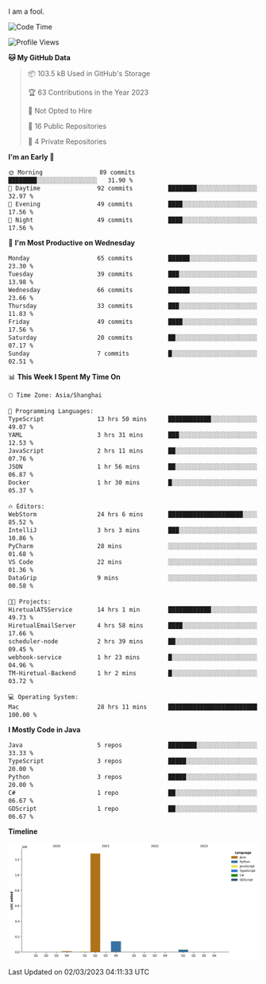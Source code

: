 I am a fool.

<!--START_SECTION:waka-->
![Code Time](http://img.shields.io/badge/Code%20Time-135%20hrs%2049%20mins-blue)

![Profile Views](http://img.shields.io/badge/Profile%20Views-60-blue)

**🐱 My GitHub Data** 

> 📦 103.5 kB Used in GitHub's Storage 
 > 
> 🏆 63 Contributions in the Year 2023
 > 
> 🚫 Not Opted to Hire
 > 
> 📜 16 Public Repositories 
 > 
> 🔑 4 Private Repositories 
 > 
**I'm an Early 🐤** 

```text
🌞 Morning                89 commits          ████████░░░░░░░░░░░░░░░░░   31.90 % 
🌆 Daytime                92 commits          ████████░░░░░░░░░░░░░░░░░   32.97 % 
🌃 Evening                49 commits          ████░░░░░░░░░░░░░░░░░░░░░   17.56 % 
🌙 Night                  49 commits          ████░░░░░░░░░░░░░░░░░░░░░   17.56 % 
```
📅 **I'm Most Productive on Wednesday** 

```text
Monday                   65 commits          ██████░░░░░░░░░░░░░░░░░░░   23.30 % 
Tuesday                  39 commits          ███░░░░░░░░░░░░░░░░░░░░░░   13.98 % 
Wednesday                66 commits          ██████░░░░░░░░░░░░░░░░░░░   23.66 % 
Thursday                 33 commits          ███░░░░░░░░░░░░░░░░░░░░░░   11.83 % 
Friday                   49 commits          ████░░░░░░░░░░░░░░░░░░░░░   17.56 % 
Saturday                 20 commits          ██░░░░░░░░░░░░░░░░░░░░░░░   07.17 % 
Sunday                   7 commits           █░░░░░░░░░░░░░░░░░░░░░░░░   02.51 % 
```


📊 **This Week I Spent My Time On** 

```text
🕑︎ Time Zone: Asia/Shanghai

💬 Programming Languages: 
TypeScript               13 hrs 50 mins      ████████████░░░░░░░░░░░░░   49.07 % 
YAML                     3 hrs 31 mins       ███░░░░░░░░░░░░░░░░░░░░░░   12.53 % 
JavaScript               2 hrs 11 mins       ██░░░░░░░░░░░░░░░░░░░░░░░   07.76 % 
JSON                     1 hr 56 mins        ██░░░░░░░░░░░░░░░░░░░░░░░   06.87 % 
Docker                   1 hr 30 mins        █░░░░░░░░░░░░░░░░░░░░░░░░   05.37 % 

🔥 Editors: 
WebStorm                 24 hrs 6 mins       █████████████████████░░░░   85.52 % 
IntelliJ                 3 hrs 3 mins        ███░░░░░░░░░░░░░░░░░░░░░░   10.86 % 
PyCharm                  28 mins             ░░░░░░░░░░░░░░░░░░░░░░░░░   01.68 % 
VS Code                  22 mins             ░░░░░░░░░░░░░░░░░░░░░░░░░   01.36 % 
DataGrip                 9 mins              ░░░░░░░░░░░░░░░░░░░░░░░░░   00.58 % 

🐱‍💻 Projects: 
HiretualATSService       14 hrs 1 min        ████████████░░░░░░░░░░░░░   49.73 % 
HiretualEmailServer      4 hrs 58 mins       ████░░░░░░░░░░░░░░░░░░░░░   17.66 % 
scheduler-node           2 hrs 39 mins       ██░░░░░░░░░░░░░░░░░░░░░░░   09.45 % 
webhook-service          1 hr 23 mins        █░░░░░░░░░░░░░░░░░░░░░░░░   04.96 % 
TM-Hiretual-Backend      1 hr 2 mins         █░░░░░░░░░░░░░░░░░░░░░░░░   03.72 % 

💻 Operating System: 
Mac                      28 hrs 11 mins      █████████████████████████   100.00 % 
```

**I Mostly Code in Java** 

```text
Java                     5 repos             ████████░░░░░░░░░░░░░░░░░   33.33 % 
TypeScript               3 repos             █████░░░░░░░░░░░░░░░░░░░░   20.00 % 
Python                   3 repos             █████░░░░░░░░░░░░░░░░░░░░   20.00 % 
C#                       1 repo              ██░░░░░░░░░░░░░░░░░░░░░░░   06.67 % 
GDScript                 1 repo              ██░░░░░░░░░░░░░░░░░░░░░░░   06.67 % 
```



**Timeline**

![Lines of Code chart](https://raw.githubusercontent.com/VeejaLiu/VeejaLiu/master/assets/bar_graph.png)


 Last Updated on 02/03/2023 04:11:33 UTC
<!--END_SECTION:waka-->

